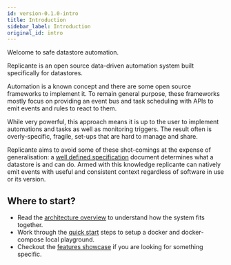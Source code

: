 ```yaml
---
id: version-0.1.0-intro
title: Introduction
sidebar_label: Introduction
original_id: intro
---
```


Welcome to safe datastore automation.

Replicante is an open source data-driven automation system built specifically for datastores.

Automation is a known concept and there are some open source frameworks to implement it.
To remain general purpose, these frameworks mostly focus on providing an event bus and task
scheduling with APIs to emit events and rules to react to them.

While very powerful, this approach means it is up to the user to implement automations and tasks
as well as monitoring triggers.
The result often is overly-specific, fragile, set-ups that are hard to manage and share.

Replicante aims to avoid some of these shot-comings at the expense of generalisation:
a [well defined specification](https://www.replicante.io/docs/specs/) document determines
what a datastore is and can do.
Armed with this knowledge replicante can natively emit events with useful and consistent context
regardless of software in use or its version.


## Where to start?

  * Read the [architecture overview](architecture.md) to understand how the system fits together.
  * Work through the [quick start](quick-start.md) steps to setup a docker and docker-compose local playground.
  * Checkout the [features showcase](features.md) if you are looking for something specific.
